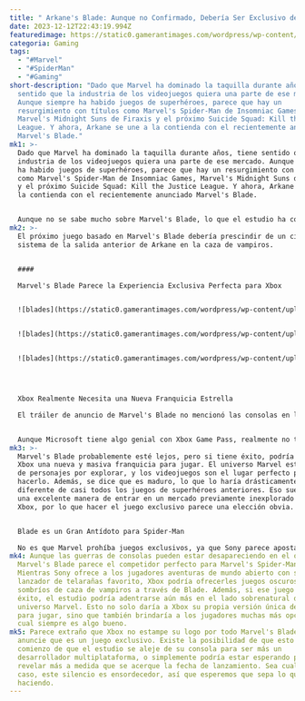 ```yaml
---
title: " Arkane's Blade: Aunque no Confirmado, Debería Ser Exclusivo de Xbox"
date: 2023-12-12T22:43:19.994Z
featuredimage: https://static0.gamerantimages.com/wordpress/wp-content/uploads/2023/12/blade-1.jpg?q=50&fit=contain&w=1140&h=&dpr=1.5
categoria: Gaming
tags:
  - "#Marvel"
  - "#SpiderMan"
  - "#Gaming"
short-description: "Dado que Marvel ha dominado la taquilla durante años, tiene
  sentido que la industria de los videojuegos quiera una parte de ese mercado.
  Aunque siempre ha habido juegos de superhéroes, parece que hay un
  resurgimiento con títulos como Marvel's Spider-Man de Insomniac Games,
  Marvel's Midnight Suns de Firaxis y el próximo Suicide Squad: Kill the Justice
  League. Y ahora, Arkane se une a la contienda con el recientemente anunciado
  Marvel's Blade."
mk1: >-
  Dado que Marvel ha dominado la taquilla durante años, tiene sentido que la
  industria de los videojuegos quiera una parte de ese mercado. Aunque siempre
  ha habido juegos de superhéroes, parece que hay un resurgimiento con títulos
  como Marvel's Spider-Man de Insomniac Games, Marvel's Midnight Suns de Firaxis
  y el próximo Suicide Squad: Kill the Justice League. Y ahora, Arkane se une a
  la contienda con el recientemente anunciado Marvel's Blade.


  Aunque no se sabe mucho sobre Marvel's Blade, lo que el estudio ha compartido suena extremadamente emocionante. Será una nueva aventura para un jugador de temática madura de los creadores de Deathloop y Dishonored. Eso suena como la combinación perfecta, así que esperemos que cumpla. Y aunque algunos jugadores asumieron que sería exclusivo de Xbox, actualmente parece que no lo será. Sin embargo, el hecho de no hacerlo exclusivo parece un error monumental.
mk2: >-
  El próximo juego basado en Marvel's Blade debería prescindir de un cierto
  sistema de la salida anterior de Arkane en la caza de vampiros.


  #### 

  Marvel's Blade Parece la Experiencia Exclusiva Perfecta para Xbox


  ![blades](https://static0.gamerantimages.com/wordpress/wp-content/uploads/2023/12/blade.jpg?q=50&fit=contain&w=750&h=415&dpr=1.5 "blades")


  ![blades](https://static0.gamerantimages.com/wordpress/wp-content/uploads/2023/12/marvels-blade-arkane-trailer-screenshot.jpg?q=50&fit=contain&w=750&h=415&dpr=1.5 "blades")


  ![blades](https://static0.gamerantimages.com/wordpress/wp-content/uploads/2022/12/marvel-s-midnight-suns-blade-skill-card.jpg?q=50&fit=contain&w=750&h=415&dpr=1.5 "blades")




  Xbox Realmente Necesita una Nueva Franquicia Estrella

  El tráiler de anuncio de Marvel's Blade no mencionó las consolas en las que se lanzaría, ni tiene el logo de Xbox Game Studios. Sin embargo, Arkane es un estudio de Xbox, por lo que tendría sentido que fuera exclusivo de Xbox Series X. Sin embargo, no hay confirmación en ninguna dirección, lo cual parece extraño. Especialmente porque parece ser exactamente lo que Microsoft necesita en este momento.


  Aunque Microsoft tiene algo genial con Xbox Game Pass, realmente no tiene una franquicia estrella en este momento. Halo Infinite dejó mucho que desear, los spin-offs de Minecraft no tienen un atractivo masivo, Gears of War está en ninguna parte, y el próximo Fallout o Elder Scrolls está a años de distancia. La única franquicia consistente que realmente tiene es Forza Motorsport, pero eso podría cambiar si explora aún más el universo Marvel.
mk3: >-
  Marvel's Blade probablemente esté lejos, pero si tiene éxito, podría darle a
  Xbox una nueva y masiva franquicia para jugar. El universo Marvel está lleno
  de personajes por explorar, y los videojuegos son el lugar perfecto para
  hacerlo. Además, se dice que es maduro, lo que lo haría drásticamente
  diferente de casi todos los juegos de superhéroes anteriores. Eso suena como
  una excelente manera de entrar en un mercado previamente inexplorado para
  Xbox, por lo que hacer el juego exclusivo parece una elección obvia.


  Blade es un Gran Antídoto para Spider-Man

  No es que Marvel prohíba juegos exclusivos, ya que Sony parece apostar fuerte por el universo Marvel. Aunque Marvel's Spider-Man y Marvel's Spider-Man: Miles Morales se lanzaron en Steam, la franquicia se concibió como una exclusiva de PlayStation. Marvel's Spider-Man 2 continuó esa tendencia, y Marvel's Wolverine está listo para expandir esa exclusividad a otros héroes de Marvel. Si Sony puede construir un universo Marvel de PlayStation, entonces aparentemente no hay razón para que Xbox no siga el mismo camino.
mk4: Aunque las guerras de consolas pueden estar desapareciendo en el olvido,
  Marvel's Blade parece el competidor perfecto para Marvel's Spider-Man.
  Mientras Sony ofrece a los jugadores aventuras de mundo abierto con su
  lanzador de telarañas favorito, Xbox podría ofrecerles juegos oscuros y
  sombríos de caza de vampiros a través de Blade. Además, si ese juego tiene
  éxito, el estudio podría adentrarse aún más en el lado sobrenatural del
  universo Marvel. Esto no solo daría a Xbox su propia versión única de Marvel
  para jugar, sino que también brindaría a los jugadores muchas más opciones, lo
  cual siempre es algo bueno.
mk5: Parece extraño que Xbox no estampe su logo por todo Marvel's Blade ni
  anuncie que es un juego exclusivo. Existe la posibilidad de que esto sea el
  comienzo de que el estudio se aleje de su consola para ser más un
  desarrollador multiplataforma, o simplemente podría estar esperando para
  revelar más a medida que se acerque la fecha de lanzamiento. Sea cual sea el
  caso, este silencio es ensordecedor, así que esperemos que sepa lo que está
  haciendo.
---
```

